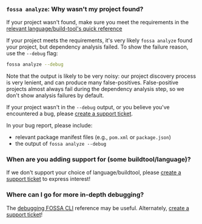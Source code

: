 ### `fossa analyze`: Why wasn't my project found?

If your project wasn't found, make sure you meet the requirements in the
[relevant language/build-tool's quick reference](../references/strategies/README.md)

If your project meets the requirements, it's very likely `fossa analyze` found your project,
but dependency analysis failed. To show the failure reason, use the `--debug` flag:

```sh
fossa analyze --debug
```

Note that the output is likely to be very noisy: our project discovery process is very lenient,
and can produce many false-positives. 
False-positive projects almost always fail during the dependency analysis step,
so we don't show analysis failures by default.

If your project wasn't in the `--debug` output, or you believe you've encountered a bug,
please [create a support ticket](https://support.fossa.com).

In your bug report, please include:

- relevant package manifest files (e.g., `pom.xml` or `package.json`)
- the output of `fossa analyze --debug`

### When are you adding support for (some buildtool/language)?

If we don't support your choice of language/buildtool,
please [create a support ticket](https://support.fossa.com) to express interest!

### Where can I go for more in-depth debugging?

The [debugging FOSSA CLI](../references/debugging/README.md) reference may be useful.
Alternately, [create a support ticket](https://support.fossa.com)!
